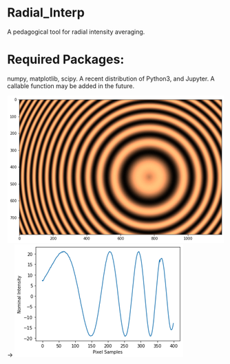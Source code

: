 # Radial_Interp
A pedagogical tool for radial intensity averaging.

# Required Packages:

numpy, matplotlib, scipy. A recent distribution of Python3, and Jupyter. A callable function may be added in the future.

![Before](https://github.com/Sifyrena/Radial_Interp/blob/b3fefce6a772fd69a9be06a0416c03858ea7422c/Before.png?raw=true) -> ![After](https://github.com/Sifyrena/Radial_Interp/blob/b3fefce6a772fd69a9be06a0416c03858ea7422c/After.png?raw=true)
